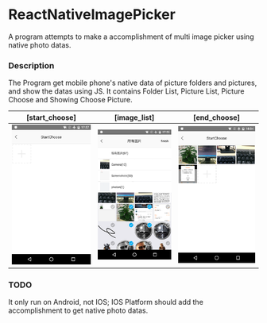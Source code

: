 # ReactNativeImagePicker
A program attempts to make a accomplishment of multi image picker using native photo datas.

### Description
The Program get mobile phone's native data of picture folders and pictures, and show the datas using JS.
It contains Folder List, Picture List, Picture Choose and Showing Choose Picture.

[start_choose] | [image_list] | [end_choose]
--- | --- | ---
![](./screenshots/start_choose.png) | ![](./screenshots/image_list.png) | ![](./screenshots/end_choose.png)

### TODO
It only run on Android, not IOS; IOS Platform should add the accomplishment to get native photo datas.
